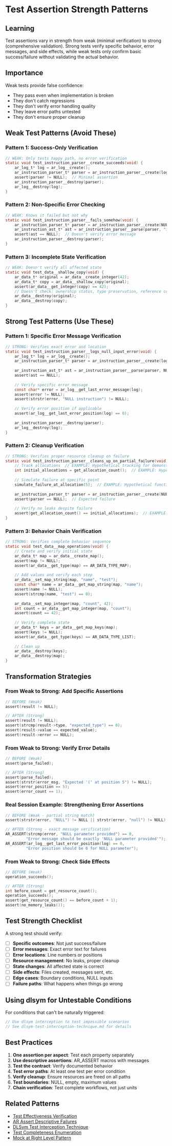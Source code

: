 # Test Assertion Strength Patterns

## Learning
Test assertions vary in strength from weak (minimal verification) to strong (comprehensive validation). Strong tests verify specific behavior, error messages, and side effects, while weak tests only confirm basic success/failure without validating the actual behavior.

## Importance
Weak tests provide false confidence:
- They pass even when implementation is broken
- They don't catch regressions
- They don't verify error handling quality
- They leave error paths untested
- They don't ensure proper cleanup

## Weak Test Patterns (Avoid These)

### Pattern 1: Success-Only Verification
```c
// WEAK: Only tests happy path, no error verification
static void test_instruction_parser__create_succeeds(void) {
    ar_log_t* log = ar_log__create();
    ar_instruction_parser_t* parser = ar_instruction_parser__create(log);
    assert(parser != NULL);  // Minimal assertion
    ar_instruction_parser__destroy(parser);
    ar_log__destroy(log);
}
```

### Pattern 2: Non-Specific Error Checking
```c
// WEAK: Knows it failed but not why
static void test_instruction_parser__fails_somehow(void) {
    ar_instruction_parser_t* parser = ar_instruction_parser__create(NULL);
    ar_instruction_ast_t* ast = ar_instruction_parser__parse(parser, "invalid", NULL);
    assert(ast == NULL);  // Doesn't verify error message
    ar_instruction_parser__destroy(parser);
}
```

### Pattern 3: Incomplete State Verification
```c
// WEAK: Doesn't verify all affected state
static void test_data__shallow_copy(void) {
    ar_data_t* original = ar_data__create_integer(42);
    ar_data_t* copy = ar_data__shallow_copy(original);
    assert(ar_data__get_integer(copy) == 42);
    // Doesn't check: ownership status, type preservation, reference counting
    ar_data__destroy(original);
    ar_data__destroy(copy);
}
```

## Strong Test Patterns (Use These)

### Pattern 1: Specific Error Message Verification
```c
// STRONG: Verifies exact error and location
static void test_instruction_parser__logs_null_input_error(void) {
    ar_log_t* log = ar_log__create();
    ar_instruction_parser_t* parser = ar_instruction_parser__create(log);
    
    ar_instruction_ast_t* ast = ar_instruction_parser__parse(parser, NULL, NULL);
    assert(ast == NULL);
    
    // Verify specific error message
    const char* error = ar_log__get_last_error_message(log);
    assert(error != NULL);
    assert(strstr(error, "NULL instruction") != NULL);
    
    // Verify error position if applicable
    assert(ar_log__get_last_error_position(log) == 0);
    
    ar_instruction_parser__destroy(parser);
    ar_log__destroy(log);
}
```

### Pattern 2: Cleanup Verification
```c
// STRONG: Verifies proper resource cleanup on failure
static void test_instruction_parser__cleans_up_on_partial_failure(void) {
    // Track allocations  // EXAMPLE: Hypothetical tracking for demonstration
    int initial_allocations = get_allocation_count();  // EXAMPLE: Hypothetical function
    
    // Simulate failure at specific point
    simulate_failure_at_allocation(5);  // EXAMPLE: Hypothetical function
    
    ar_instruction_parser_t* parser = ar_instruction_parser__create(NULL);
    assert(parser == NULL);  // Expected failure
    
    // Verify no leaks despite failure
    assert(get_allocation_count() == initial_allocations);  // EXAMPLE: Hypothetical function
}
```

### Pattern 3: Behavior Chain Verification
```c
// STRONG: Verifies complete behavior sequence
static void test_data__map_operations(void) {
    // Create and verify initial state
    ar_data_t* map = ar_data__create_map();
    assert(map != NULL);
    assert(ar_data__get_type(map) == AR_DATA_TYPE_MAP);
    
    // Add values and verify each step
    ar_data__set_map_string(map, "name", "test");
    const char* name = ar_data__get_map_string(map, "name");
    assert(name != NULL);
    assert(strcmp(name, "test") == 0);
    
    ar_data__set_map_integer(map, "count", 42);
    int count = ar_data__get_map_integer(map, "count");
    assert(count == 42);
    
    // Verify complete state
    ar_data_t* keys = ar_data__get_map_keys(map);
    assert(keys != NULL);
    assert(ar_data__get_type(keys) == AR_DATA_TYPE_LIST);
    
    // Clean up
    ar_data__destroy(keys);
    ar_data__destroy(map);
}
```

## Transformation Strategies

### From Weak to Strong: Add Specific Assertions
```c
// BEFORE (Weak)
assert(result != NULL);

// AFTER (Strong)
assert(result != NULL);
assert(strcmp(result->type, "expected_type") == 0);
assert(result->value == expected_value);
assert(result->error == NULL);
```

### From Weak to Strong: Verify Error Details
```c
// BEFORE (Weak)
assert(parse_failed);

// AFTER (Strong)
assert(parse_failed);
assert(strstr(error_msg, "Expected '(' at position 5") != NULL);
assert(error_position == 5);
assert(error_count == 1);
```

### Real Session Example: Strengthening Error Assertions
```c
// BEFORE (Weak - partial string match)
assert(strstr(error, "NULL") != NULL || strstr(error, "null") != NULL);

// AFTER (Strong - exact message verification)
AR_ASSERT(strcmp(error, "NULL parameter provided") == 0,
         "Error message should be exactly 'NULL parameter provided'");
AR_ASSERT(ar_log__get_last_error_position(log) == 0,
         "Error position should be 0 for NULL parameter");
```

### From Weak to Strong: Check Side Effects
```c
// BEFORE (Weak)
operation_succeeds();

// AFTER (Strong)
int before_count = get_resource_count();
operation_succeeds();
assert(get_resource_count() == before_count + 1);
assert(no_memory_leaks());
```

## Test Strength Checklist

A strong test should verify:
- [ ] **Specific outcomes**: Not just success/failure
- [ ] **Error messages**: Exact error text for failures  
- [ ] **Error locations**: Line numbers or positions
- [ ] **Resource management**: No leaks, proper cleanup
- [ ] **State changes**: All affected state is correct
- [ ] **Side effects**: Files created, messages sent, etc.
- [ ] **Edge cases**: Boundary conditions, NULL inputs
- [ ] **Failure paths**: What happens when things go wrong

## Using dlsym for Untestable Conditions

For conditions that can't be naturally triggered:
```c
// Use dlsym interception to test impossible scenarios
// See dlsym-test-interception-technique.md for details
```

## Best Practices

1. **One assertion per aspect**: Test each property separately
2. **Use descriptive assertions**: AR_ASSERT macros with messages
3. **Test the contract**: Verify documented behavior
4. **Test error paths**: At least one test per error condition
5. **Verify cleanup**: Ensure resources are freed on all paths
6. **Test boundaries**: NULL, empty, maximum values
7. **Chain verification**: Test complete workflows, not just units

## Related Patterns
- [Test Effectiveness Verification](test-effectiveness-verification.md)
- [AR Assert Descriptive Failures](ar-assert-descriptive-failures.md)
- [DLSym Test Interception Technique](dlsym-test-interception-technique.md)
- [Test Completeness Enumeration](test-completeness-enumeration.md)
- [Mock at Right Level Pattern](mock-at-right-level-pattern.md)
